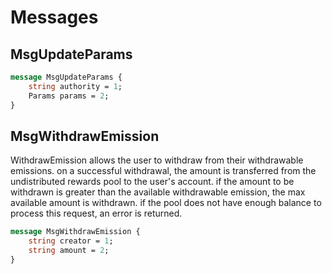 # Messages

## MsgUpdateParams

```proto
message MsgUpdateParams {
	string authority = 1;
	Params params = 2;
}
```

## MsgWithdrawEmission

WithdrawEmission allows the user to withdraw from their withdrawable emissions.
on a successful withdrawal, the amount is transferred from the undistributed rewards pool to the user's account.
if the amount to be withdrawn is greater than the available withdrawable emission, the max available amount is withdrawn.
if the pool does not have enough balance to process this request, an error is returned.

```proto
message MsgWithdrawEmission {
	string creator = 1;
	string amount = 2;
}
```

